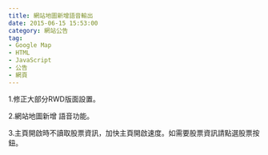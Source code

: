 ```yaml
---
title: 網站地圖新增語音輸出
date: 2015-06-15 15:53:00
category: 網站公告
tag:
- Google Map
- HTML
- JavaScript
- 公告
- 網頁
---
```

1.修正大部分RWD版面設置。

2.網站地圖新增 語音功能。

3.主頁開啟時不讀取股票資訊，加快主頁開啟速度。如需要股票資訊請點選股票按鈕。
